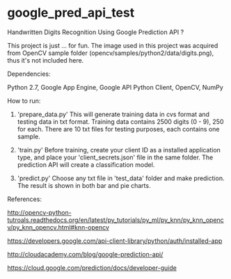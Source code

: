 # google_pred_api_test

Handwritten Digits Recognition Using Google Prediction API ?

This project is just ... for fun. 
The image used in this project was acquired from OpenCV sample folder (opencv/samples/python2/data/digits.png), thus it's not included here.


Dependencies:

Python 2.7, 
Google App Engine, 
Google API Python Client, 
OpenCV, 
NumPy

How to run:

1. 'prepare_data.py'
	This will generate training data in cvs format and testing data in txt format. 
	Training data contains 2500 digits (0 - 9), 250 for each. 
	There are 10 txt files for testing purposes, each contains one sample.

2. 'train.py'
	Before training, create your client ID as a installed application type, and place your 
	'client_secrets.json' file in the same folder.
	The prediction API will create a classification model. 

3. 'predict.py'
	Choose any txt file in 'test_data' folder and make prediction. The result is shown in both bar and pie charts.
	
References:

http://opencv-python-tutroals.readthedocs.org/en/latest/py_tutorials/py_ml/py_knn/py_knn_opencv/py_knn_opencv.html#knn-opencv

https://developers.google.com/api-client-library/python/auth/installed-app

http://cloudacademy.com/blog/google-prediction-api/

https://cloud.google.com/prediction/docs/developer-guide
